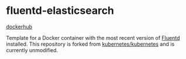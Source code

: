 # fluentd-elasticsearch

[dockerhub](https://hub.docker.com/r/carinamarina/fluentd-elasticsearch/)

Template for a Docker container with the most recent version of [Fluentd](http://docs.fluentd.org/articles/quickstart) installed. This repository is forked from [kubernetes/kubernetes](https://github.com/kubernetes/kubernetes/tree/master/cluster/addons/fluentd-elasticsearch/fluentd-es-image) and is currently unmodified.
